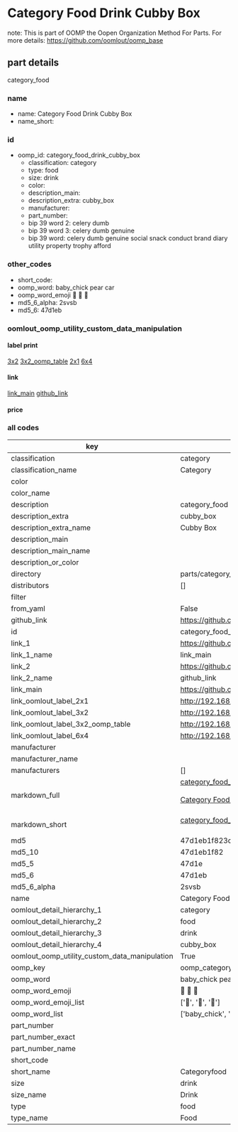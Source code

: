 # Category Food Drink Cubby Box  

note: This is part of OOMP the Oopen Organization Method For Parts. For more details: https://github.com/oomlout/oomp_base

##  part details



category_food

### name
* name: Category Food Drink Cubby Box
* name_short: 
### id
* oomp_id: category_food_drink_cubby_box
  * classification: category
  * type: food
  * size: drink
  * color: 
  * description_main: 
  * description_extra: cubby_box
  * manufacturer: 
  * part_number: 
  * bip 39 word 2: celery dumb
  * bip 39 word 3: celery dumb genuine
  * bip 39 word: celery dumb genuine social snack conduct brand diary utility property trophy afford

### other_codes
* short_code: 
* oomp_word: baby_chick pear car
* oomp_word_emoji :baby_chick: :pear: :car:
* md5_6_alpha: 2svsb
* md5_6: 47d1eb






### oomlout_oomp_utility_custom_data_manipulation
#### label print
[3x2](http://192.168.1.245:1112/?label=oomp%202svsb)
[3x2_oomp_table](http://192.168.1.107:1112/?label=oomp%202svsb)
[2x1](http://192.168.1.242:1112/?label=oomp%202svsb)
[6x4](http://192.168.1.55:1112/?label=oomp%202svsb)    

#### link

[link_main](https://github.com/oomlout/oomlout_oomp_current_version_messy/tree/main/parts/category_food_drink_cubby_box) [github_link](https://github.com/oomlout/oomlout_oomp_part_src/tree/main/parts/category_food_drink_cubby_box)                             

#### price







### all codes 
| key | value |  
| --- | --- |  
| classification | category |  
| classification_name | Category |  
| color |  |  
| color_name |  |  
| description | category_food |  
| description_extra | cubby_box |  
| description_extra_name | Cubby Box |  
| description_main |  |  
| description_main_name |  |  
| description_or_color |   |  
| directory | parts/category_food_drink_cubby_box |  
| distributors | [] |  
| filter |  |  
| from_yaml | False |  
| github_link | https://github.com/oomlout/oomlout_oomp_part_src/tree/main/parts/category_food_drink_cubby_box |  
| id | category_food_drink_cubby_box |  
| link_1 | https://github.com/oomlout/oomlout_oomp_current_version_messy/tree/main/parts/category_food_drink_cubby_box |  
| link_1_name | link_main |  
| link_2 | https://github.com/oomlout/oomlout_oomp_part_src/tree/main/parts/category_food_drink_cubby_box |  
| link_2_name | github_link |  
| link_main | https://github.com/oomlout/oomlout_oomp_current_version_messy/tree/main/parts/category_food_drink_cubby_box |  
| link_oomlout_label_2x1 | http://192.168.1.242:1112/?label=oomp%202svsb |  
| link_oomlout_label_3x2 | http://192.168.1.245:1112/?label=oomp%202svsb |  
| link_oomlout_label_3x2_oomp_table | http://192.168.1.107:1112/?label=oomp%202svsb |  
| link_oomlout_label_6x4 | http://192.168.1.55:1112/?label=oomp%202svsb |  
| manufacturer |  |  
| manufacturer_name |  |  
| manufacturers | [] |  
| markdown_full | [category_food_drink_cubby_box](https://github.com/oomlout/oomlout_oomp_current_version_messy/tree/main/parts/category_food_drink_cubby_box)<br>[](https://github.com/oomlout/oomlout_oomp_current_version_messy/tree/main/parts/category_food_drink_cubby_box)<br>[Category Food Drink Cubby Box](https://github.com/oomlout/oomlout_oomp_current_version_messy/tree/main/parts/category_food_drink_cubby_box)<br><br> |  
| markdown_short | [category_food_drink_cubby_box](https://github.com/oomlout/oomlout_oomp_current_version_messy/tree/main/parts/category_food_drink_cubby_box)<br><br> |  
| md5 | 47d1eb1f823d4360bb668cdec290f928 |  
| md5_10 | 47d1eb1f82 |  
| md5_5 | 47d1e |  
| md5_6 | 47d1eb |  
| md5_6_alpha | 2svsb |  
| name | Category Food Drink Cubby Box |  
| oomlout_detail_hierarchy_1 | category |  
| oomlout_detail_hierarchy_2 | food |  
| oomlout_detail_hierarchy_3 | drink |  
| oomlout_detail_hierarchy_4 | cubby_box |  
| oomlout_oomp_utility_custom_data_manipulation | True |  
| oomp_key | oomp_category_food_drink_cubby_box |  
| oomp_word | baby_chick pear car |  
| oomp_word_emoji | :baby_chick: :pear: :car: |  
| oomp_word_emoji_list | [':baby_chick:', ':pear:', ':car:'] |  
| oomp_word_list | ['baby_chick', 'pear', 'car'] |  
| part_number |  |  
| part_number_exact |  |  
| part_number_name |  |  
| short_code |  |  
| short_name | Categoryfood |  
| size | drink |  
| size_name | Drink |  
| type | food |  
| type_name | Food |  
